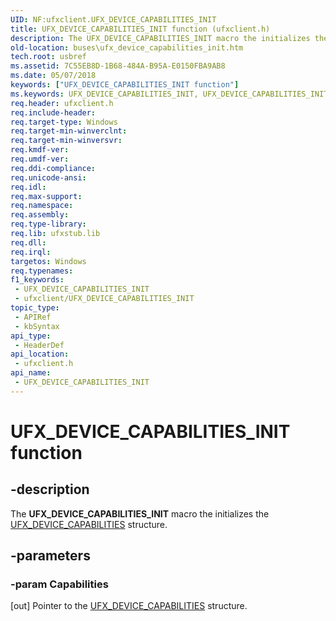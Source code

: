 ```yaml
---
UID: NF:ufxclient.UFX_DEVICE_CAPABILITIES_INIT
title: UFX_DEVICE_CAPABILITIES_INIT function (ufxclient.h)
description: The UFX_DEVICE_CAPABILITIES_INIT macro the initializes the UFX_DEVICE_CAPABILITIES structure.
old-location: buses\ufx_device_capabilities_init.htm
tech.root: usbref
ms.assetid: 7C55EB8D-1B68-484A-B95A-E0150FBA9AB8
ms.date: 05/07/2018
keywords: ["UFX_DEVICE_CAPABILITIES_INIT function"]
ms.keywords: UFX_DEVICE_CAPABILITIES_INIT, UFX_DEVICE_CAPABILITIES_INIT function [Buses], buses.ufx_device_capabilities_init, ufxclient/UFX_DEVICE_CAPABILITIES_INIT
req.header: ufxclient.h
req.include-header: 
req.target-type: Windows
req.target-min-winverclnt: 
req.target-min-winversvr: 
req.kmdf-ver: 
req.umdf-ver: 
req.ddi-compliance: 
req.unicode-ansi: 
req.idl: 
req.max-support: 
req.namespace: 
req.assembly: 
req.type-library: 
req.lib: ufxstub.lib
req.dll: 
req.irql: 
targetos: Windows
req.typenames: 
f1_keywords:
 - UFX_DEVICE_CAPABILITIES_INIT
 - ufxclient/UFX_DEVICE_CAPABILITIES_INIT
topic_type:
 - APIRef
 - kbSyntax
api_type:
 - HeaderDef
api_location:
 - ufxclient.h
api_name:
 - UFX_DEVICE_CAPABILITIES_INIT
---
```


# UFX_DEVICE_CAPABILITIES_INIT function


## -description

The <b>UFX_DEVICE_CAPABILITIES_INIT</b> macro the initializes the <a href="/windows-hardware/drivers/ddi/ufxbase/ns-ufxbase-_ufx_device_capabilities">UFX_DEVICE_CAPABILITIES</a> structure.

## -parameters

### -param Capabilities 

[out]
Pointer to the <a href="/windows-hardware/drivers/ddi/ufxbase/ns-ufxbase-_ufx_device_capabilities">UFX_DEVICE_CAPABILITIES</a> structure.